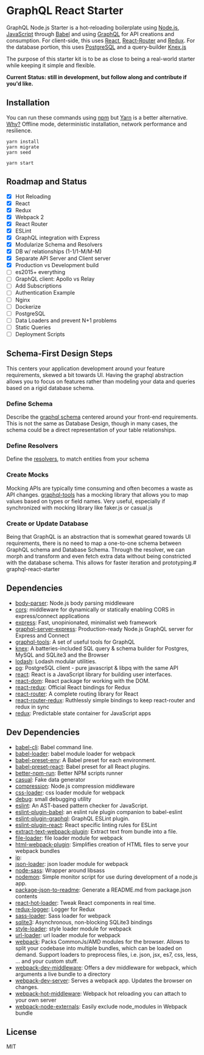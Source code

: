 # GraphQL React Starter

GraphQL Node.js Starter is a hot-reloading boilerplate using [Node.js](https://nodejs.org/), [JavaScript](https://developer.mozilla.org/docs/Web/JavaScript) through [Babel](http://babeljs.io/) and using [GraphQL](http://graphql.org/) for API creations and consumption. For client-side, this uses [React](https://facebook.github.io/react/), [React-Router](https://github.com/ReactTraining/react-router) and [Redux](https://github.com/reactjs/redux). For the database portion, this uses [PostgreSQL](https://www.postgresql.org/) and a query-builder [Knex.js](http://knexjs.org/)

The purpose of this starter kit is to be as close to being a real-world starter while keeping it simple and flexible.

**Current Status: still in development, but follow along and contribute if you'd like.**

## Installation

You can run these commands using [npm](https://www.npmjs.com/) but [Yarn](https://yarnpkg.com/en/docs/install) is a better alternative. [Why?](https://github.com/yarnpkg/yarn) Offline mode, deterministic installation, network performance and resilience. 

```shell
yarn install
yarn migrate
yarn seed

yarn start
```

## Roadmap and Status

- [x] Hot Reloading
- [x] React
- [x] Redux 
- [x] Webpack 2
- [x] React Router 
- [x] ESLint
- [x] GraphQL integration with Express
- [x] Modularize Schema and Resolvers
- [x] DB w/ relationships (1-1/1-M/M-M)
- [x] Separate API Server and Client server
- [x] Production vs Development build
- [ ] es2015+ everything
- [ ] GraphQL client: Apollo vs Relay
- [ ] Add Subscriptions
- [ ] Authentication Example
- [ ] Nginx
- [ ] Dockerize
- [ ] PostgreSQL
- [ ] Data Loaders and prevent N+1 problems
- [ ] Static Queries 
- [ ] Deployment Scripts

## Schema-First Design Steps

This centers your application development around your feature requirements, skewed a bit towards UI. Having the graphql abstraction allows you to focus on features rather than modeling your data and queries based on a rigid database schema.

### Define Schema

Describe the [graphql schema](http://graphql.org/learn/schema/) centered around your front-end requirements. This is not the same as Database Design, though in many cases, the schema could be a direct representation of your table relationships.

### Define Resolvers

Define the [resolvers](http://graphql.org/learn/execution/#root-fields-resolvers), to match entities from your schema

### Create Mocks

Mocking APIs are typically time consuming and often becomes a waste as API changes. [graphql-tools](http://dev.apollodata.com/tools/graphql-tools/mocking.html) has a mocking library that allows you to map values based on types or field names. Very useful, especially if synchronized with mocking library like faker.js or casual.js 

### Create or Update Database

Being that GraphQL is an abstraction that is somewhat geared towards UI requirements, there is no need to map a one-to-one schema between GraphQL schema and Database Schema. Through the resolver, we can morph and transform and even fetch extra data without being constricted with the database schema. This allows for faster iteration and prototyping.# graphql-react-starter 

## Dependencies

- [body-parser](): Node.js body parsing middleware
- [cors](https://github.com/expressjs/cors): middleware for dynamically or statically enabling CORS in express/connect applications
- [express](): Fast, unopinionated, minimalist web framework
- [graphql-server-express](https://github.com/apollostack/graphql-server/tree/master/packages): Production-ready Node.js GraphQL server for Express and Connect
- [graphql-tools](https://github.com/apollostack/graphql-tools): A set of useful tools for GraphQL
- [knex](https://github.com/tgriesser/knex): A batteries-included SQL query &amp; schema builder for Postgres, MySQL and SQLite3 and the Browser
- [lodash](): Lodash modular utilities.
- [pg](https://github.com/brianc/node-postgres): PostgreSQL client - pure javascript &amp; libpq with the same API
- [react](): React is a JavaScript library for building user interfaces.
- [react-dom](): React package for working with the DOM.
- [react-redux](https://github.com/reactjs/react-redux): Official React bindings for Redux
- [react-router](): A complete routing library for React
- [react-router-redux](): Ruthlessly simple bindings to keep react-router and redux in sync
- [redux](https://github.com/reactjs/redux): Predictable state container for JavaScript apps

## Dev Dependencies

- [babel-cli](): Babel command line.
- [babel-loader](https://github.com/babel/babel-loader): babel module loader for webpack
- [babel-preset-env](): A Babel preset for each environment.
- [babel-preset-react](): Babel preset for all React plugins.
- [better-npm-run](https://github.com/benoror/better-npm-run): Better NPM scripts runner
- [casual](): Fake data generator
- [compression](): Node.js compression middleware
- [css-loader](https://github.com/webpack/css-loader): css loader module for webpack
- [debug](https://github.com/visionmedia/debug): small debugging utility
- [eslint](): An AST-based pattern checker for JavaScript.
- [eslint-plugin-babel](https://github.com/babel/eslint-plugin-babel): an eslint rule plugin companion to babel-eslint
- [eslint-plugin-graphql](https://github.com/apollostack/eslint-plugin-graphql): GraphQL ESLint plugin.
- [eslint-plugin-react](https://github.com/yannickcr/eslint-plugin-react): React specific linting rules for ESLint
- [extract-text-webpack-plugin](https://github.com/webpack/extract-text-webpack-plugin): Extract text from bundle into a file.
- [file-loader](https://github.com/webpack/file-loader): file loader module for webpack
- [html-webpack-plugin](https://github.com/ampedandwired/html-webpack-plugin): Simplifies creation of HTML files to serve your webpack bundles
- [ip](https://github.com/indutny/node-ip): 
- [json-loader](https://github.com/webpack/json-loader): json loader module for webpack
- [node-sass](https://github.com/sass/node-sass): Wrapper around libsass
- [nodemon](https://github.com/remy/nodemon): Simple monitor script for use during development of a node.js app.
- [package-json-to-readme](): Generate a README.md from package.json contents
- [react-hot-loader](https://github.com/gaearon/react-hot-loader): Tweak React components in real time.
- [redux-logger](https://github.com/theaqua/redux-logger): Logger for Redux
- [sass-loader](https://github.com/jtangelder/sass-loader): Sass loader for webpack
- [sqlite3](https://github.com/mapbox/node-sqlite3): Asynchronous, non-blocking SQLite3 bindings
- [style-loader](https://github.com/webpack/style-loader): style loader module for webpack
- [url-loader](https://github.com/webpack/url-loader): url loader module for webpack
- [webpack](https://github.com/webpack/webpack): Packs CommonJs/AMD modules for the browser. Allows to split your codebase into multiple bundles, which can be loaded on demand. Support loaders to preprocess files, i.e. json, jsx, es7, css, less, ... and your custom stuff.
- [webpack-dev-middleware](https://github.com/webpack/webpack-dev-middleware): Offers a dev middleware for webpack, which arguments a live bundle to a directory
- [webpack-dev-server](https://github.com/webpack/webpack-dev-server): Serves a webpack app. Updates the browser on changes.
- [webpack-hot-middleware](https://github.com/glenjamin/webpack-hot-middleware): Webpack hot reloading you can attach to your own server
- [webpack-node-externals](https://github.com/liady/webpack-node-externals): Easily exclude node_modules in Webpack bundle

## License

MIT
